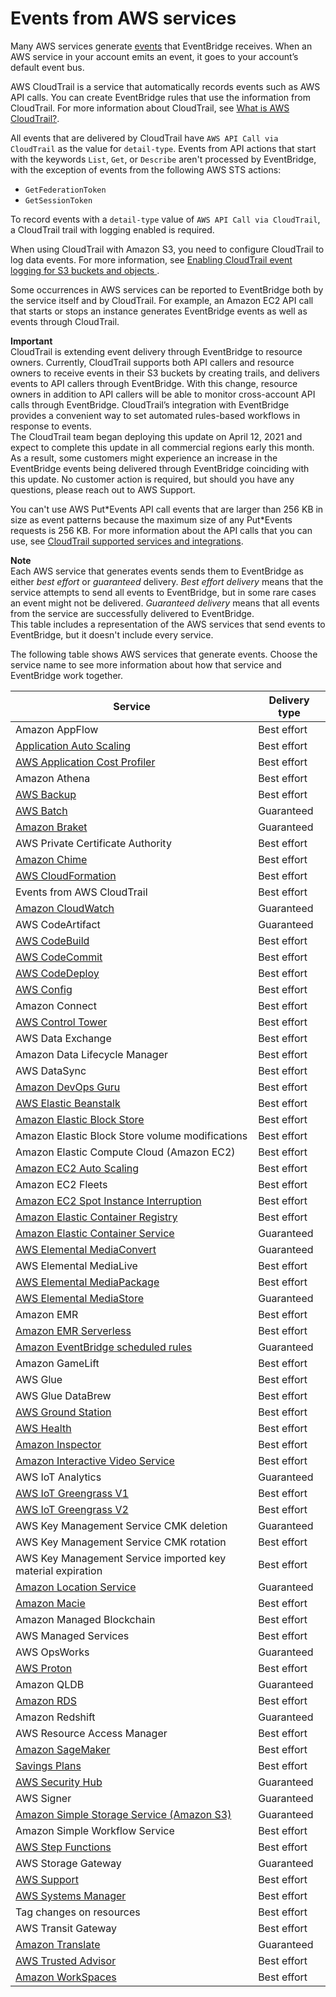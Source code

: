 # Events from AWS services<a name="eb-service-event"></a>

Many AWS services generate [events](eb-events.md) that EventBridge receives\. When an AWS service in your account emits an event, it goes to your account’s default event bus\.

 AWS CloudTrail is a service that automatically records events such as AWS API calls\. You can create EventBridge rules that use the information from CloudTrail\. For more information about CloudTrail, see [What is AWS CloudTrail?](https://docs.aws.amazon.com/awscloudtrail/latest/userguide/cloudtrail-user-guide.html)\.

All events that are delivered by CloudTrail have `AWS API Call via CloudTrail` as the value for `detail-type`\. Events from API actions that start with the keywords `List`, `Get`, or `Describe` aren't processed by EventBridge, with the exception of events from the following AWS STS actions:
+ `GetFederationToken`
+ `GetSessionToken`

To record events with a `detail-type` value of `AWS API Call via CloudTrail`, a CloudTrail trail with logging enabled is required\.

When using CloudTrail with Amazon S3, you need to configure CloudTrail to log data events\. For more information, see [Enabling CloudTrail event logging for S3 buckets and objects ](https://docs.aws.amazon.com/AmazonS3/latest/dev/enable-cloudtrail-logging-for-s3.html)\.

Some occurrences in AWS services can be reported to EventBridge both by the service itself and by CloudTrail\. For example, an Amazon EC2 API call that starts or stops an instance generates EventBridge events as well as events through CloudTrail\. 

**Important**  
CloudTrail is extending event delivery through EventBridge to resource owners\. Currently, CloudTrail supports both API callers and resource owners to receive events in their S3 buckets by creating trails, and delivers events to API callers through EventBridge\. With this change, resource owners in addition to API callers will be able to monitor cross\-account API calls through EventBridge\. CloudTrail’s integration with EventBridge provides a convenient way to set automated rules\-based workflows in response to events\.  
The CloudTrail team began deploying this update on April 12, 2021 and expect to complete this update in all commercial regions early this month\. As a result, some customers might experience an increase in the EventBridge events being delivered through EventBridge coinciding with this update\. No customer action is required, but should you have any questions, please reach out to AWS Support\. 

You can't use AWS Put\*Events API call events that are larger than 256 KB in size as event patterns because the maximum size of any Put\*Events requests is 256 KB\. For more information about the API calls that you can use, see [CloudTrail supported services and integrations](https://docs.aws.amazon.com/awscloudtrail/latest/userguide/cloudtrail-aws-service-specific-topics.html)\.

**Note**  
Each AWS service that generates events sends them to EventBridge as either *best effort* or *guaranteed* delivery\. *Best effort delivery* means that the service attempts to send all events to EventBridge, but in some rare cases an event might not be delivered\. *Guaranteed delivery* means that all events from the service are successfully delivered to EventBridge\.  
This table includes a representation of the AWS services that send events to EventBridge, but it doesn't include every service\.

The following table shows AWS services that generate events\. Choose the service name to see more information about how that service and EventBridge work together\.


| Service | Delivery type | 
| --- | --- | 
| Amazon AppFlow | Best effort | 
| [Application Auto Scaling](https://docs.aws.amazon.com/autoscaling/application/userguide/monitoring-eventbridge.html) | Best effort | 
| [AWS Application Cost Profiler](https://docs.aws.amazon.com/application-cost-profiler/latest/userguide/monitoring-events.html) | Best effort | 
| Amazon Athena | Best effort | 
| [AWS Backup](https://docs.aws.amazon.com/aws-backup/latest/devguide/eventbridge.html) | Best effort | 
| [AWS Batch](https://docs.aws.amazon.com/batch/latest/userguide/batch_cwe_events.html) | Guaranteed | 
| [Amazon Braket](https://docs.aws.amazon.com/braket/latest/developerguide/braket-monitor-eventbridge.html) | Guaranteed | 
| AWS Private Certificate Authority | Best effort | 
| [Amazon Chime](https://docs.aws.amazon.com/chime/latest/ag/automating-chime-with-cloudwatch-events.html) | Best effort | 
| [AWS CloudFormation](https://docs.aws.amazon.com/AWSCloudFormation/latest/UserGuide/stacks-event-bridge.html) | Best effort | 
| Events from AWS CloudTrail | Best effort | 
| [Amazon CloudWatch](https://docs.aws.amazon.com/AmazonCloudWatch/latest/monitoring/cloudwatch-and-eventbridge.html) | Guaranteed | 
| AWS CodeArtifact | Guaranteed | 
| [AWS CodeBuild](https://docs.aws.amazon.com/codebuild/latest/userguide/sample-build-notifications.html#sample-build-notifications-ref) | Best effort | 
| [AWS CodeCommit](https://docs.aws.amazon.com/codecommit/latest/userguide/monitoring-events.html) | Best effort | 
| [AWS CodeDeploy](https://docs.aws.amazon.com/codedeploy/latest/userguide/monitoring-cloudwatch-events.html) | Best effort | 
| [AWS Config](https://docs.aws.amazon.com/config/latest/developerguide/security-logging-and-monitoring.html#monitor-config-with-cloudwatchevents) | Best effort | 
| Amazon Connect | Best effort | 
| [AWS Control Tower](https://docs.aws.amazon.com/controltower/latest/userguide/monitoring-overview.html) | Best effort | 
| AWS Data Exchange | Best effort | 
| Amazon Data Lifecycle Manager | Best effort | 
| AWS DataSync | Best effort | 
| [Amazon DevOps Guru](https://docs.aws.amazon.com/devops-guru/latest/userguide/working-with-eventbridge.html) | Best effort | 
| [AWS Elastic Beanstalk](https://docs.aws.amazon.com/elasticbeanstalk/latest/dg/AWSHowTo.eventbridge.html) | Best effort | 
| [Amazon Elastic Block Store](https://docs.aws.amazon.com/AWSEC2/latest/UserGuide/ebs-cloud-watch-events.html) | Best effort | 
| Amazon Elastic Block Store volume modifications | Best effort | 
| Amazon Elastic Compute Cloud \(Amazon EC2\) | Best effort | 
| [Amazon EC2 Auto Scaling](https://docs.aws.amazon.com/autoscaling/ec2/userguide/cloud-watch-events.html) | Best effort | 
| Amazon EC2 Fleets | Best effort | 
| [Amazon EC2 Spot Instance Interruption](https://docs.aws.amazon.com/AWSEC2/latest/UserGuide/spot-interruptions.html#spot-instance-termination-notices) | Best effort | 
| [Amazon Elastic Container Registry](https://docs.aws.amazon.com/AmazonECR/latest/userguide/ecr-eventbridge.html#ecr-eventbridge-bus)  | Best effort | 
| [Amazon Elastic Container Service](https://docs.aws.amazon.com/AmazonECS/latest/developerguide/cloudwatch_event_stream.html) | Guaranteed | 
| [AWS Elemental MediaConvert](https://docs.aws.amazon.com/mediaconvert/latest/ug/cloudwatch_events.html) | Guaranteed | 
| AWS Elemental MediaLive | Best effort | 
| [AWS Elemental MediaPackage](https://docs.aws.amazon.com/mediapackage/latest/ug/monitoring-cloudwatch-events.html) | Best effort | 
| [AWS Elemental MediaStore](https://docs.aws.amazon.com/mediastore/latest/ug/monitoring-automating-with-cloudwatch-events.html) | Guaranteed | 
| Amazon EMR | Best effort | 
| [Amazon EMR Serverless](https://docs.aws.amazon.com/emr/latest/EMR-Serverless-UserGuide/using-eventbridge.html) | Best effort | 
| [Amazon EventBridge scheduled rules](eb-create-rule-schedule.md) | Guaranteed | 
| Amazon GameLift | Best effort | 
| AWS Glue | Best effort | 
| AWS Glue DataBrew | Best effort | 
| [AWS Ground Station](https://docs.aws.amazon.com/ground-station/latest/ug/automating-events.html) | Best effort | 
| [AWS Health](https://docs.aws.amazon.com/health/latest/ug/cloudwatch-events-health.html) | Best effort | 
| [Amazon Inspector](https://docs.aws.amazon.com/inspector/latest/user/findings-managing-automating-responses.html) | Best effort | 
| [Amazon Interactive Video Service](https://docs.aws.amazon.com/ivs/latest/userguide/SUE.html) | Best effort | 
| AWS IoT Analytics | Guaranteed | 
| [AWS IoT Greengrass V1](https://docs.aws.amazon.com/greengrass/v1/developerguide/deployment-notifications.html) | Best effort | 
| [AWS IoT Greengrass V2](https://docs.aws.amazon.com/greengrass/v2/developerguide/telemetry.html) | Best effort | 
| AWS Key Management Service CMK deletion | Guaranteed | 
| AWS Key Management Service CMK rotation | Best effort | 
| AWS Key Management Service imported key material expiration | Best effort | 
| [Amazon Location Service](https://docs.aws.amazon.com/location/latest/developerguide/location-events.html) | Guaranteed | 
| [Amazon Macie](https://docs.aws.amazon.com/macie/latest/user/findings-publish-event-schemas.html) | Best effort | 
| Amazon Managed Blockchain | Best effort | 
| AWS Managed Services | Best effort | 
| AWS OpsWorks | Guaranteed | 
| [AWS Proton](https://docs.aws.amazon.com/proton/latest/adminguide/monitoring.html) | Best effort | 
| Amazon QLDB | Guaranteed | 
| [Amazon RDS](https://docs.aws.amazon.com/AmazonRDS/latest/UserGuide/rds-cloudwatch-events.sample.html) | Best effort | 
| Amazon Redshift | Guaranteed | 
| AWS Resource Access Manager | Best effort | 
| [Amazon SageMaker](https://docs.aws.amazon.com/sagemaker/latest/dg/automating-sagemaker-with-eventbridge.html)  | Best effort | 
| [Savings Plans](https://docs.aws.amazon.com/savingsplans/latest/userguide/automating-savingsplans-with-eventbridge.html) | Best effort | 
| [AWS Security Hub](https://docs.aws.amazon.com/securityhub/latest/userguide/securityhub-cloudwatch-events.html) | Guaranteed | 
| AWS Signer | Guaranteed | 
| [Amazon Simple Storage Service \(Amazon S3\)](https://docs.aws.amazon.com/AmazonS3/latest/user-guide/EventBridge.html) | Guaranteed | 
| Amazon Simple Workflow Service | Best effort | 
| [AWS Step Functions](https://docs.aws.amazon.com/step-functions/latest/dg/cw-events.html#cw-events-events) | Best effort | 
| AWS Storage Gateway | Guaranteed | 
| [AWS Support](https://docs.aws.amazon.com/awssupport/latest/user/event-bridge-support.html) | Best effort | 
| [AWS Systems Manager](https://docs.aws.amazon.com/systems-manager/latest/userguide/monitoring-eventbridge-events.html) | Best effort | 
| Tag changes on resources | Best effort | 
| AWS Transit Gateway | Best effort | 
| [Amazon Translate](https://docs.aws.amazon.com/translate/latest/dg/monitoring-with-eventbridge.html) | Guaranteed | 
| [AWS Trusted Advisor](https://docs.aws.amazon.com/awssupport/latest/user/cloudwatch-events-ta.html) | Best effort | 
| [Amazon WorkSpaces](https://docs.aws.amazon.com/workspaces/latest/adminguide/cloudwatch-events.html) | Best effort  | 